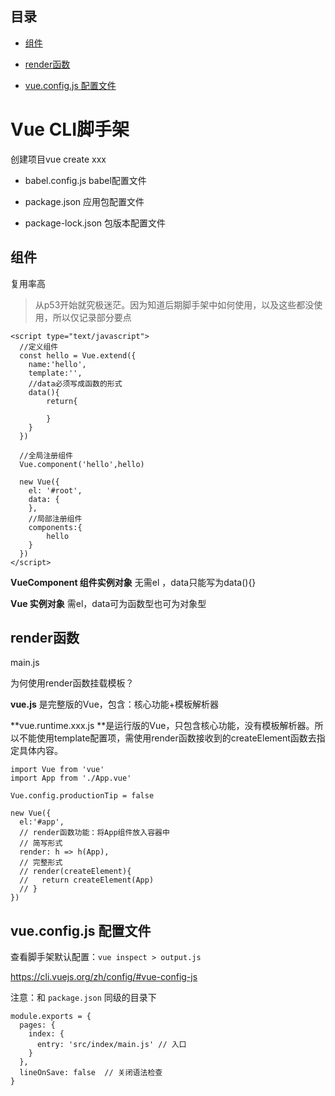 ## 目录

*   [组件](#组件)

*   [render函数](#render函数)

*   [vue.config.js 配置文件](#vueconfigjs-配置文件)

# Vue CLI脚手架

创建项目vue create xxx

*   babel.config.js babel配置文件

*   package.json 应用包配置文件

*   package-lock.json 包版本配置文件

## 组件

复用率高

> 从p53开始就究极迷茫。因为知道后期脚手架中如何使用，以及这些都没使用，所以仅记录部分要点

```vue
<script type="text/javascript">
  //定义组件
  const hello = Vue.extend({
    name:'hello',
    template:'',
    //data必须写成函数的形式
    data(){
        return{

        }
    }
  })

  //全局注册组件
  Vue.component('hello',hello)

  new Vue({
    el: '#root',
    data: {
    },
    //局部注册组件
    components:{
        hello
    }
  })
</script>
```

**VueComponent 组件实例对象** 无需el ，data只能写为data(){}

**Vue 实例对象** 需el，data可为函数型也可为对象型

## render函数

main.js

为何使用render函数挂载模板？

**vue.js** 是完整版的Vue，包含：核心功能+模板解析器

\*\*vue.runtime.xxx.js \*\*是运行版的Vue，只包含核心功能，没有模板解析器。所以不能使用template配置项，需使用render函数接收到的createElement函数去指定具体内容。

```vue
import Vue from 'vue'
import App from './App.vue'

Vue.config.productionTip = false

new Vue({
  el:'#app',
  // render函数功能：将App组件放入容器中
  // 简写形式
  render: h => h(App),
  // 完整形式
  // render(createElement){
  //   return createElement(App)
  // }
})
```

## vue.config.js 配置文件

查看脚手架默认配置：`vue inspect > output.js`

<https://cli.vuejs.org/zh/config/#vue-config-js>

注意：和 `package.json` 同级的目录下

```vue
module.exports = {
  pages: {
    index: {
      entry: 'src/index/main.js' // 入口
    }
  },
  lineOnSave: false  // 关闭语法检查
}
```
